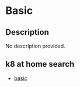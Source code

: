 # Basic

## Description

No description provided.

## k8 at home search

- [basic](https://nanne.dev/k8s-at-home-search/#/basic)
